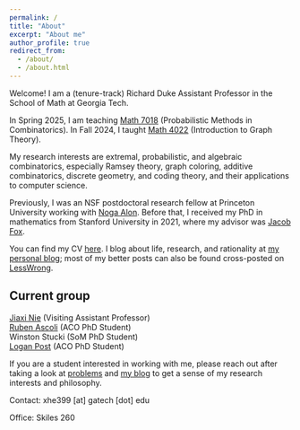 ```yaml
---
permalink: /
title: "About"
excerpt: "About me"
author_profile: true
redirect_from: 
  - /about/
  - /about.html
---
```


Welcome! I am a (tenure-track) Richard Duke Assistant Professor in the School of Math at Georgia Tech.

In Spring 2025, I am teaching [Math 7018](https://math.gatech.edu/courses/math/7018) (Probabilistic Methods in Combinatorics). In Fall 2024, I taught [Math 4022](https://math.gatech.edu/courses/math/4022) (Introduction to Graph Theory). 

My  research interests are extremal, probabilistic, and algebraic combinatorics, especially Ramsey theory, graph coloring, additive combinatorics, discrete geometry, and coding theory, and their applications to computer science.

Previously, I was an NSF postdoctoral research fellow at Princeton University working with [Noga Alon](https://web.math.princeton.edu/~nalon/). Before that, I received my PhD in mathematics from Stanford University in 2021, where my advisor was [Jacob Fox](https://stanford.edu/~jacobfox/).

You can find my CV [here](https://alkjash.github.io/files/CV_Xiaoyu_He.pdf). I blog about life, research, and rationality at [my personal blog](https://radimentary.wordpress.com); most of my better posts can also be found cross-posted on [LessWrong](https://www.lesswrong.com/users/alkjash).

## Current group

[Jiaxi Nie](https://jiaxinie.github.io/) (Visiting Assistant Professor) <br />
[Ruben Ascoli](https://sites.google.com/view/ruben-ascoli) (ACO PhD Student) <br />
Winston Stucki (SoM PhD Student) <br />
[Logan Post](https://sites.google.com/view/loganpost) (ACO PhD Student)

If you are a student interested in working with me, please reach out after taking a look at [problems](https://alkjash.github.io/problems/) and [my blog](https://alkjash.github.io/blog/) to get a sense of my research interests and philosophy.

Contact: xhe399 [at] gatech [dot] edu

Office: Skiles 260
